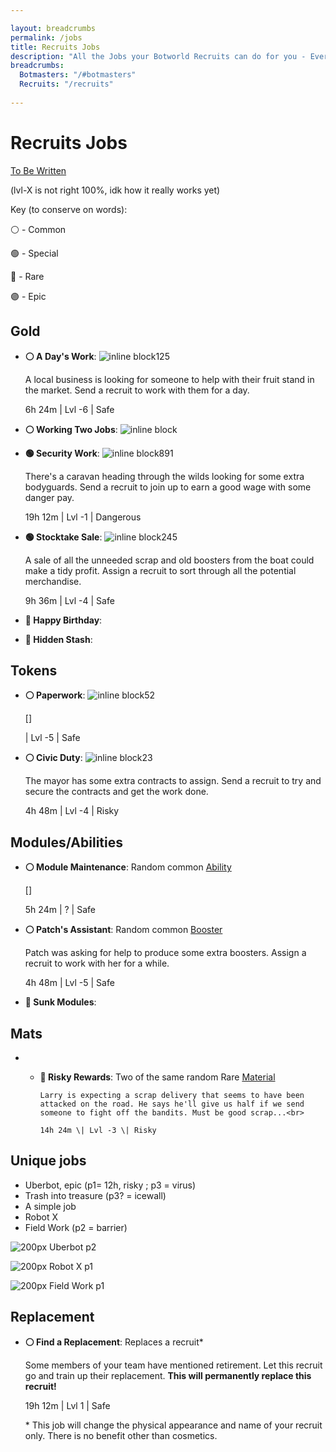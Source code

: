 ```yaml
---

layout: breadcrumbs
permalink: /jobs
title: Recruits Jobs
description: "All the Jobs your Botworld Recruits can do for you - Everything there is to know about it on the Botworld Community Wiki!"
breadcrumbs:
  Botmasters: "/#botmasters"
  Recruits: "/recruits"
  
---
```



# Recruits Jobs



<div markdown="1" class=" ghcms ghcms-intro">

[To Be Written](/contribute#tbw)


</div>

<div markdown="1" class=" ghcms ghcms-main">

(lvl-X is not right 100%, idk how it really works yet)<br>

Key (to conserve on words):<br>

⚪ - Common<br>

🟢 - Special<br>

🔴 - Rare<br>

🟣 - Epic

## Gold

- **⚪ A Day's Work**: ![inline block](</assets/img/icons/icon-coin.png>)125<br>

    A local business is looking for someone to help with their fruit stand in the market. Send a recruit to work with them for a day.<br>

    6h 24m \| Lvl -6 \| Safe

- **⚪ Working Two Jobs**: ![inline block](</assets/img/icons/icon-coin.png>)

- **🟢 Security Work**: ![inline block](</assets/img/icons/icon-coin.png>)891<br>

    There's a caravan heading through the wilds looking for some extra bodyguards. Send a recruit to join up to earn a good wage with some danger pay.<br>

    19h 12m \| Lvl -1 \| Dangerous

- **🟢 Stocktake Sale**: ![inline block](</assets/img/icons/icon-coin.png>)245<br>

    A sale of all the unneeded scrap and old boosters from the boat could make a tidy profit. Assign a recruit to sort through all the potential merchandise.<br>

    9h 36m \| Lvl -4 \| Safe

- **🔴 Happy Birthday**:

- **🔴 Hidden Stash**:



## Tokens

- **⚪ Paperwork**: ![inline block](</assets/img/icons/icon-blue-token.png>)52<br>

    []<br>

    \| Lvl -5 \| Safe

- **⚪ Civic Duty**: ![inline block](</assets/img/icons/icon-blue-token.png>)23<br>

    The mayor has some extra contracts to assign. Send a recruit to try and secure the contracts and get the work done.<br>

    4h 48m \| Lvl -4 \| Risky



## Modules/Abilities

- **⚪ Module Maintenance**: Random common [Ability](</abilities>)<br>

    []<br>

    5h 24m \| ? \| Safe

- **⚪ Patch's Assistant**: Random common [Booster](</boosters>)<br>

    Patch was asking for help to produce some extra boosters. Assign a recruit to work with her for a while.<br>

    4h 48m \| Lvl -5 \| Safe

- **🔴 Sunk Modules**:



## Mats

- - **🔴 Risky Rewards**: Two of the same random Rare [Material](</materials>)<br>

        Larry is expecting a scrap delivery that seems to have been attacked on the road. He says he'll give us half if we send someone to fight off the bandits. Must be good scrap...<br>

        14h 24m \| Lvl -3 \| Risky

    


## Unique jobs

- Uberbot, epic (p1= 12h, risky ; p3 = virus)
- Trash into treasure (p3? = icewall)
- A simple job
- Robot X
- Field Work (p2 = barrier)


![200px Uberbot p2](</assets/img/pics/job_uberbot_pt2.png>)

![200px Robot X p1](</assets/img/pics/job_robotX.png>)

![200px Field Work p1](</assets/img/pics/job_fieldwork.png>)

## Replacement

- **⚪ Find a Replacement**: Replaces a recruit\*<br>

    Some members of your team have mentioned retirement. Let this recruit go and train up their replacement. **This will permanently replace this recruit!**<br>

    19h 12m \| Lvl 1 \| Safe<br>

    \* This job will change the physical appearance and name of your recruit only. There is no benefit other than cosmetics.
</div>
